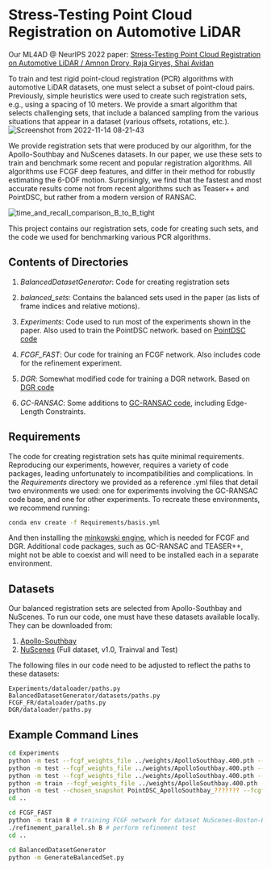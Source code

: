 # Stress-Testing Point Cloud Registration on Automotive LiDAR

Our ML4AD @ NeurIPS 2022 paper: [Stress-Testing Point Cloud Registration on Automotive LiDAR / Amnon Drory, Raja Giryes, Shai Avidan](https://ml4ad.github.io/files/papers2022/Stress-Testing%20Point%20Cloud%20Registration%20on%20Automotive%20LiDAR.pdf)

To train and test rigid point-cloud registration (PCR) algorithms with automotive LiDAR datasets, one must select a subset of point-cloud pairs. Previously, simple heuristics were used to create such registration sets, e.g., using a spacing of 10 meters. We provide a smart algorithm that selects challenging sets, that include a balanced sampling from the various situations that appear in a dataset (various offsets, rotations, etc.). 
![Screenshot from 2022-11-14 08-21-43](https://user-images.githubusercontent.com/12913832/201589994-249eefe2-2707-4e48-8e93-03f8abd7277b.png)

We provide registration sets that were produced by our algorithm, for the Apollo-Southbay and NuScenes datasets. In our paper, we use these sets to train and benchmark some recent and popular registration algorithms. All algorithms use FCGF deep features, and differ in their method for robustly estimating the 6-DOF motion. Surprisingly, we find that the fastest and most accurate results come not from recent algorithms such as Teaser++ and PointDSC, but rather from a modern version of RANSAC. 

![time_and_recall_comparison_B_to_B_tight](https://user-images.githubusercontent.com/12913832/201589682-48c5cc9e-eb58-4e3a-9c01-058c58832b14.png)

This project contains our registration sets, code for creating such sets, and the code we used for benchmarking various PCR algorithms. 

## Contents of Directories

1. *BalancedDatasetGenerator*: Code for creating registration sets
2. *balanced_sets*: Contains the balanced sets used in the paper (as lists of frame indices and relative motions).

3. *Experiments*: Code used to run most of the experiments shown in the paper. Also used to train the PointDSC network. based on [PointDSC code](https://github.com/XuyangBai/PointDSC)
4. *FCGF_FAST*: Our code for training an FCGF network. Also includes code for the refinement experiment.
5. *DGR*: Somewhat modified code for training a DGR network. Based on [DGR code](https://github.com/chrischoy/DeepGlobalRegistration)
6. *GC-RANSAC*: Some additions to [GC-RANSAC code](https://github.com/danini/graph-cut-ransac), including Edge-Length Constraints. 

## Requirements
The code for creating registration sets has quite minimal requirements. Reproducing our experiments, however, requires a variety of code packages, leading unfortunately to incompatibilities and
complications. In the *Requirements* directory we provided as a reference .yml files that detail two environments we used: 
one for experiments involving the GC-RANSAC code base, and one for other experiments. 
To recreate these environments, we recommend running:
```bash
conda env create -f Requirements/basis.yml
```
And then installing the [minkowski engine](https://github.com/NVIDIA/MinkowskiEngine), which is needed
for FCGF and DGR. 
Additional code packages, such as GC-RANSAC and TEASER++, might not be able to coexist and will need to
be installed each in a separate environment. 

## Datasets 
Our balanced registration sets are selected from Apollo-Southbay and NuScenes. 
To run our code, one must have these datasets available locally. They can be downloaded from:
1. [Apollo-Southbay](https://apollo.auto/southbay.html)
2. [NuScenes](https://www.nuscenes.org/download) (Full dataset, v1.0, Trainval and Test)

The following files in our code need to be adjusted to reflect the paths to these datasets:
```
Experiments/dataloader/paths.py
BalancedDatasetGenerator/datasets/paths.py
FCGF_FR/dataloader/paths.py
DGR/dataloader/paths.py
```

## Example Command Lines
```bash
cd Experiments 
python -m test --fcgf_weights_file ../weights/ApolloSouthbay.400.pth --dataset A --algo RANSAC --mode GPF --iters 50000 # Testing RANSAC+GPF on Apollo-Southbay-Balanced
python -m test --fcgf_weights_file ../weights/ApolloSouthbay.400.pth --dataset B --algo RANSAC --mode MMN --iters 1000000 --GC_conf 0.9995 # Testing RANSAC with mutual-nearest neighbors filtering (MNN) cross-domain, on NuScenes-Boston-Balanced
python -m test --fcgf_weights_file ../weights/ApolloSouthbay.400.pth --dataset A --algo TEASER # Testing with TEASER++
python -m train --fcgf_weights_file ../weights/ApolloSouthbay.400.pth --dataset A # training PointDSC network on Apollo-Southbay-Balanced
python -m test --chosen_snapshot PointDSC_ApolloSouthbay_??????? --fcgf_weights_file ../weights/ApolloSouthbay.400.pth --dataset S --algo PointDSC # Testing PointDSC cross-domain, on NuScenes-Singapore-Balanced (replace question marks with actual output from previous command)
cd ..

cd FCGF_FAST
python -m train B # training FCGF network for dataset NuScenes-Boston-Balanced
./refinement_parallel.sh B # perform refinement test
cd ..

cd BalancedDatasetGenerator
python -m GenerateBalancedSet.py
```
